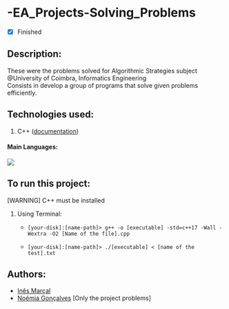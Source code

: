# -EA_Projects-Solving_Problems
- [x] Finished

## Description:
These were the problems solved for Algorithmic Strategies subject @University of Coimbra, Informatics Engineering <br>
Consists in develop a group of programs that solve given problems efficiently.

## Technologies used:
1. C++ ([documentation](https://devdocs.io/cpp/))

#### Main Languages:
![](https://img.shields.io/badge/-C++-333333?style=flat&logo=C%2B%2B&logoColor=895BE6)

## To run this project:
[WARNING] C++ must be installed<br>
1. Using Terminal:
    * ```shellscript
      [your-disk]:[name-path]> g++ -o [executable] -std=c++17 -Wall -Wextra -O2 [Name of the file].cpp
      ```
    * ```shellscript
      [your-disk]:[name-path]> ./[executable] < [name of the test].txt
      ```

## Authors:
- [Inês Marçal](https://github.com/inesmarcal)
- [Noémia Gonçalves](https://github.com/nowaymia) [Only the project problems]
